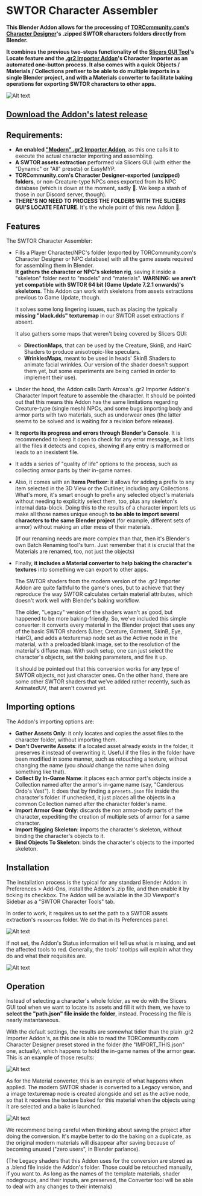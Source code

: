 # SWTOR Character Assembler

**This Blender Addon allows for the processing of [TORCommunity.com's Character Designer](https://github.com/SWTOR-Slicers/WikiPedia/wiki/Using-TORCommunity-Character-Designer)'s .zipped SWTOR characters folders directly from Blender.**

**It combines the previous two-steps functionality of the [Slicers GUI Tool](https://github.com/SWTOR-Slicers/Slicers-GUI)'s Locate feature and the [.gr2 Importer Addon](https://github.com/SWTOR-Slicers/Granny2-Plug-In-Blender-2.8x)'s Character Importer as an automated one-button process. It also comes with a quick Objects / Materials / Collections prefixer to be able to do multiple imports in a single Blender project, and with a Materials converter to facilitate baking operations for exporting SWTOR characters to other apps.**

![Alt text](images/swtor_char_assembler_010.png)

## **[Download the Addon's latest release](https://github.com/SWTOR-Slicers/SWTOR-Character-Locator/releases/latest)**

## Requirements:
* **An enabled ["Modern" .gr2 Importer Addon](https://github.com/SWTOR-Slicers/Granny2-Plug-In-Blender-2.8x)**, as this one calls it to execute the actual character importing and assembling.
* **A SWTOR assets extraction** performed via Slicers GUI (with either the "Dynamic" or "All" presets) or EasyMYP.
* **TORCommunity.com's Character Designer-exported (unzipped) folders**, or non-Creature-type NPCs ones exported from its NPC database (which is down at the moment, sadly 🙁. We keep a stash of those in our Discord server, though).  
* **THERE'S NO NEED TO PROCESS THE FOLDERS WITH THE SLICERS GUI'S LOCATE FEATURE**. It's the whole point of this new Addon 🙂.
## Features
The SWTOR Character Assembler:
* Fills a Player Character/NPC's folder (exported by TORCommunity.com's Character Designer or NPC database) with all the game assets required for assembling them in Blender.  
  **It gathers the character or NPC's skeleton rig**, saving it inside a "skeleton" folder next to "models" and "materials". **WARNING: we aren't yet compatible with SWTOR 64 bit (Game Update 7.2.1 onwards)'s skeletons**. This Addon can work with skeletons from assets extractions previous to Game Update, though.

  It solves some long lingering issues, such as placing the typically **missing "black.dds" texturemap** in our SWTOR asset extractions if absent.  

  It also gathers some maps that weren't being covered by Slicers GUI:
  * **DirectionMaps**, that can be used by the Creature, SkinB, and HairC Shaders to produce anisotropic-like speculars.
  * **WrinklesMaps**, meant to be used in heads' SkinB Shaders to animate facial wrinkles. Our version of the shader doesn't support them yet, but some experiments are being carried in order to implement their use).


* Under the hood, the Addon calls Darth Atroxa's .gr2 Importer Addon's Character Import feature to assemble the character. It should be pointed out that this means this Addon has the same limitations regarding Creature-type (single mesh) NPCs, and some bugs importing body and armor parts with two materials, such as underwear ones (the latter seems to be solved and is waiting for a revision before release).

* **It reports its progress and errors through Blender's Console**. It is recommended to keep it open to check for any error message, as it lists all the files it detects and copies, showing if any entry is malformed or leads to an inexistent file.

* It adds a series of "quality of life" options to the process, such as collecting armor parts by their in-game names.

* Also, it comes with an **Items Prefixer**: it allows for adding a prefix to any item selected in the 3D View or the Outliner, including any Collections. What's more, it's smart enough to prefix any selected object's materials without needing to explicitly select them, too, plus any skeleton's internal data-block. Doing this to the results of a character import lets us make all those names unique enough **to be able to import several characters to the same Blender project** (for example, different sets of armor) without making an utter mess of their materials.  
  
  (If our renaming needs are more complex than that, then it's Blender's own Batch Renaming tool's turn. Just remember that it is crucial that the Materials are renamed, too, not just the objects)

* Finally, **it includes a Material converter to help baking the character's textures** into something we can export to other apps.
  
  The SWTOR shaders from the modern version of the .gr2 Importer Addon are quite faithful to the game's ones, but to achieve that they reproduce the way SWTOR calculates certain material attributes, which doesn't work well with Blender's baking workflow.

  The older, "Legacy" version of the shaders wasn't as good, but happened to be more baking-friendly. So, we've included this simple converter: it converts every material in the Blender project that uses any of the basic SWTOR shaders (Uber, Creature, Garment, SkinB, Eye, HairC), and adds a texturemap node set as the Active node in the material, with a preloaded blank image, set to the resolution of the material's diffuse map. With such setup, one can just select the character's objects, set the baking parameters, and fire it up.

  It should be pointed out that this conversion works for any type of SWTOR objects, not just character ones. On the other hand, there are some other SWTOR shaders that we've added rather recently, such as AnimatedUV, that aren't covered yet.
  


## Importing options
The Addon's importing options are:
* **Gather Assets Only**: it only locates and copies the asset files to the character folder, without importing them.
* **Don't Overwrite Assets**: if a located asset already exists in the folder, it preserves it instead of overwriting it. Useful if the files in the folder have been modified in some manner, such as retouching a texture, without changing the name (you *should* change the name when doing something like that).
* **Collect By In-Game Name**: it places each armor part's objects inside a Collection named after the armor's in-game name (say, "Canderous Ordo's Vest"). It does that by finding a `presets.json` file inside the character's folder. If unchecked, it just places all the objects in a common Collection named after the character folder's name.
* **Import Armor Gear Only**: discards the non armor-body parts of the character, expediting the creation of multiple sets of armor for a same character.
* **Import Rigging Skeleton**: imports the character's skeleton, without binding the character's objects to it.
* **Bind Objects To Skeleton**: binds the character's objects to the imported skeleton.

## Installation
The installation process is the typical for any standard Blender Addon: in Preferences > Add-Ons, install the Addon's .zip file, and then enable it by ticking its checkbox. The Addon will be available in the 3D Viewport's Sidebar as a "SWTOR Character Tools" tab.

In order to work, it requires us to set the path to a SWTOR assets extraction's `resources` folder. We do that in its Preferences panel.

![Alt text](images/swtor_char_assembler_020.png)

If not set, the Addon's Status information will tell us what is missing, and set the affected tools to red. Generally, the tools' tooltips will explain what they do and what their requisites are.

![Alt text](images/swtor_char_assembler_030.png)

## Operation

Instead of selecting a character's whole folder, as we do with the Slicers GUI tool when we want to locate its assets and fill it with them, we have to **select the "path.json" file inside the folder**, instead. Processing the file is nearly instantaneous.

With the default settings, the results are somewhat tidier than the plain .gr2 Importer Addon's, as this one is able to read the TORCommunity.com Character Designer preset stored in the folder (the "IMPORT_THIS.json" one, actually), which happens to hold the in-game names of the armor gear. This is an example of those results:

![Alt text](images/swtor_char_assembler_040.png)

As for the Material converter, this is an example of what happens when applied. The modern SWTOR shader is converted to a Legacy version, and a image texturemap node is created alongside and set as the active node, so that it receives the texture baked for this material when the objects using it are selected and a bake is launched.

![Alt text](images/swtor_char_assembler_050.png)

We recommend being careful when thinking about saving the project after doing the conversion. It's maybe better to do the baking on a duplicate, as the original modern materials will disappear after saving because of becoming unused ("zero users", in Blender parlance).

(The Legacy shaders that this Addon uses for the conversion are stored as a .blend file inside the Addon's folder. Those could be retouched manually, if you want to. As long as the names of the template materials, shader nodegroups, and their inputs, are preserved, the Converter tool will be able to deal with any changes to their internals)
